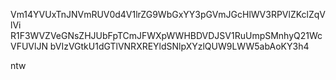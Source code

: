 Vm14YVUxTnJNVmRUV0d4V1lrZG9WbGxYY3pGVmJGcHlWV3RPVlZKclZqVlVi
R1F3WVZVeGNsZHJUbFpTCmJFWXpWWHBDVDJSV1RuUmpSMnhyQ21WcVFUVlJN
bVIzVGtkU1dGTlVNRXREYldSNlpXYzlQUW9LWW5abAoKY3h4

ntw